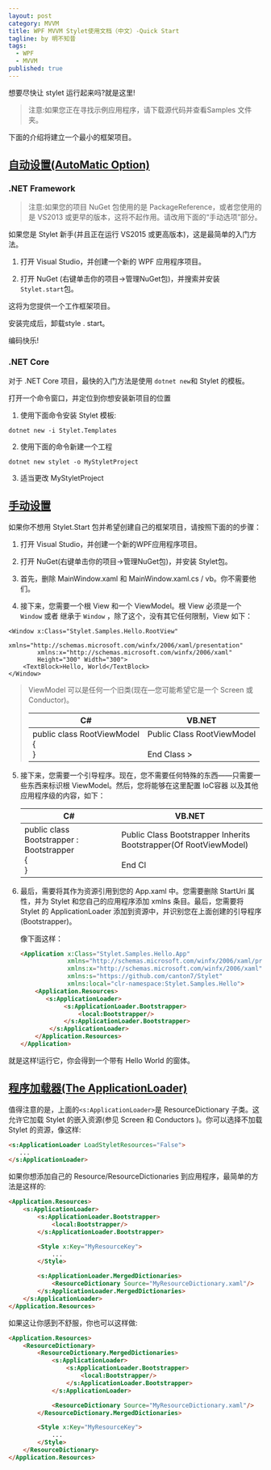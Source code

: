 ```yaml
---
layout: post
category: MVVM
title: WPF MVVM Stylet使用文档（中文）-Quick Start
tagline: by 明不知昔
tags: 
  - WPF
  - MVVM
published: true
---
```




想要尽快让 stylet 运行起来吗?就是这里!

<!--more-->

> 注意:如果您正在寻找示例应用程序，请下载源代码并查看Samples 文件夹。

下面的介绍将建立一个最小的框架项目。



## [自动设置(AutoMatic Option)]()

### .NET Framework

> 注意:如果您的项目 NuGet 包使用的是 PackageReference，或者您使用的是 VS2013 或更早的版本，这将不起作用。请改用下面的“手动选项”部分。

如果您是 Stylet 新手(并且正在运行 VS2015 或更高版本)，这是最简单的入门方法。

1. 打开 Visual Studio，并创建一个新的 WPF 应用程序项目。

2. 打开 NuGet (右键单击你的项目->管理NuGet包)，并搜索并安装`Stylet.start`包。

这将为您提供一个工作框架项目。

安装完成后，卸载style . start。

编码快乐!

### .NET Core

对于 .NET Core 项目，最快的入门方法是使用 `dotnet new`和 Stylet 的模板。

打开一个命令窗口，并定位到你想安装新项目的位置

1. 使用下面命令安装 Stylet 模板:

```
dotnet new -i Stylet.Templates
```

2. 使用下面的命令新建一个工程

```
dotnet new stylet -o MyStyletProject
```

3. 适当更改 MyStyletProject



## [手动设置]()

如果你不想用 Stylet.Start 包并希望创建自己的框架项目，请按照下面的的步骤：

1. 打开 Visual Studio，并创建一个新的WPF应用程序项目。

2. 打开 NuGet(右键单击你的项目->管理NuGet包)，并安装 Stylet包。

3. 首先，删除 MainWindow.xaml 和 MainWindow.xaml.cs / vb。你不需要他们。

4. 接下来，您需要一个根 View 和一个 ViewModel。根 View 必须是一个 `Window` 或者 继承于 `Window` ，除了这个，没有其它任何限制，View 如下：

```
<Window x:Class="Stylet.Samples.Hello.RootView"
        xmlns="http://schemas.microsoft.com/winfx/2006/xaml/presentation"
        xmlns:x="http://schemas.microsoft.com/winfx/2006/xaml"
        Height="300" Width="300">
    <TextBlock>Hello, World</TextBlock>
</Window>
```

> ViewModel 可以是任何一个旧类(现在—您可能希望它是一个 Screen 或 Conductor)。
>
> | C#                               | VB.NET                                   |
> | -------------------------------- | ---------------------------------------- |
> | public class RootViewModel <br>{ <br>} | Public Class RootViewModel <br><br>End Class > |

5. 接下来，您需要一个引导程序。现在，您不需要任何特殊的东西——只需要一些东西来标识根 ViewModel。然后，您将能够在这里配置 IoC容器 以及其他应用程序级的内容，如下：

   | C# | VB.NET |
   | ----|----|
   | public class Bootstrapper : Bootstrapper<RootViewModel> <br>{<br> } | Public Class Bootstrapper     Inherits Bootstrapper(Of RootViewModel)   <br><br>End Cl |

6. 最后，需要将其作为资源引用到您的 App.xaml 中。您需要删除 StartUri 属性，并为 Stylet 和您自己的应用程序添加 xmlns 条目。最后，您需要将 Stylet 的 ApplicationLoader 添加到资源中，并识别您在上面创建的引导程序 (Bootstrapper)。

   像下面这样：

   ```html
   <Application x:Class="Stylet.Samples.Hello.App"
                xmlns="http://schemas.microsoft.com/winfx/2006/xaml/presentation"
                xmlns:x="http://schemas.microsoft.com/winfx/2006/xaml"
                xmlns:s="https://github.com/canton7/Stylet"
                xmlns:local="clr-namespace:Stylet.Samples.Hello">
       <Application.Resources>
          <s:ApplicationLoader>
               <s:ApplicationLoader.Bootstrapper>
                   <local:Bootstrapper/>
               </s:ApplicationLoader.Bootstrapper>
           </s:ApplicationLoader>
       </Application.Resources>
   </Application>
   ```

就是这样!运行它，你会得到一个带有 Hello World 的窗体。



## [程序加载器(The ApplicationLoader)]()

值得注意的是，上面的`<s:ApplicationLoader>`是 ResourceDictionary 子类。这允许它加载 Stylet 的嵌入资源(参见 Screen 和  Conductors )。你可以选择不加载 Stylet 的资源，像这样:

```html
<s:ApplicationLoader LoadStyletResources="False">
   ...
</s:ApplicationLoader>
```

如果你想添加自己的 Resource/ResourceDictionaries 到应用程序，最简单的方法是这样的:

```html
<Application.Resources>
    <s:ApplicationLoader>
        <s:ApplicationLoader.Bootstrapper>
            <local:Bootstrapper/>
        </s:ApplicationLoader.Bootstrapper>

        <Style x:Key="MyResourceKey">
            ...
        </Style>

        <s:ApplicationLoader.MergedDictionaries>
            <ResourceDictionary Source="MyResourceDictionary.xaml"/>
        </s:ApplicationLoader.MergedDictionaries>
    </s:ApplicationLoader>
</Application.Resources>
```

如果这让你感到不舒服，你也可以这样做:

```html
<Application.Resources>
    <ResourceDictionary>
        <ResourceDictionary.MergedDictionaries>
            <s:ApplicationLoader>
                <s:ApplicationLoader.Bootstrapper>
                    <local:Bootstrapper/>
                </s:ApplicationLoader.Bootstrapper>
            </s:ApplicationLoader>

            <ResourceDictionary Source="MyResourceDictionary.xaml"/>
        </ResourceDictionary.MergedDictionaries>

        <Style x:Key="MyResourceKey">
            ...
        </Style>
    </ResourceDictionary>
</Application.Resources>
```